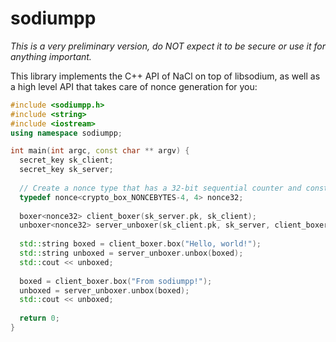 sodiumpp
========

*This is a very preliminary version, do NOT expect it to be secure or use it for anything important.*

This library implements the C++ API of NaCl on top of libsodium, as well as a high level API that takes care of nonce generation for you:

```c++
#include <sodiumpp.h>
#include <string>
#include <iostream>
using namespace sodiumpp;

int main(int argc, const char ** argv) {
  secret_key sk_client;
  secret_key sk_server;
  
  // Create a nonce type that has a 32-bit sequential counter and constant random bytes for the remaining bytes
  typedef nonce<crypto_box_NONCEBYTES-4, 4> nonce32;
  
  boxer<nonce32> client_boxer(sk_server.pk, sk_client);
  unboxer<nonce32> server_unboxer(sk_client.pk, sk_server, client_boxer.nonce_constant());
  
  std::string boxed = client_boxer.box("Hello, world!");
  std::string unboxed = server_unboxer.unbox(boxed);
  std::cout << unboxed;
  
  boxed = client_boxer.box("From sodiumpp!");
  unboxed = server_unboxer.unbox(boxed);
  std::cout << unboxed;
  
  return 0;
}
```
